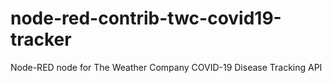 # node-red-contrib-twc-covid19-tracker
Node-RED node for The Weather Company COVID-19 Disease Tracking API 
